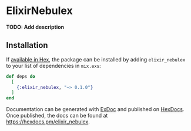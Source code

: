# ElixirNebulex

**TODO: Add description**

## Installation

If [available in Hex](https://hex.pm/docs/publish), the package can be installed
by adding `elixir_nebulex` to your list of dependencies in `mix.exs`:

```elixir
def deps do
  [
    {:elixir_nebulex, "~> 0.1.0"}
  ]
end
```

Documentation can be generated with [ExDoc](https://github.com/elixir-lang/ex_doc)
and published on [HexDocs](https://hexdocs.pm). Once published, the docs can
be found at <https://hexdocs.pm/elixir_nebulex>.

